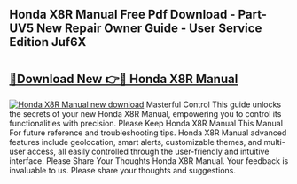 ## Honda X8R Manual Free Pdf Download - Part-UV5 New Repair Owner Guide - User Service Edition Juf6X

# <h2><a href="http://bc9935.oget.top/?id=Honda+X8R+Manual">🔗Download New 👉🔴 Honda X8R Manual</a></h2>

[![Honda X8R Manual new download](https://i.imgur.com/5g1atiW.png)](http://bc9935.oget.top/?id=Honda+X8R+Manual)
Masterful Control This guide unlocks the secrets of your new Honda X8R Manual, empowering you to control its functionalities with precision. Please Keep Honda X8R Manual This Manual For future reference and troubleshooting tips. Honda X8R Manual advanced features include geolocation, smart alerts, customizable themes, and multi-user access, all easily controlled through the user-friendly and intuitive interface. Please Share Your Thoughts Honda X8R Manual. Your feedback is invaluable to us. Please share your thoughts and suggestions.
